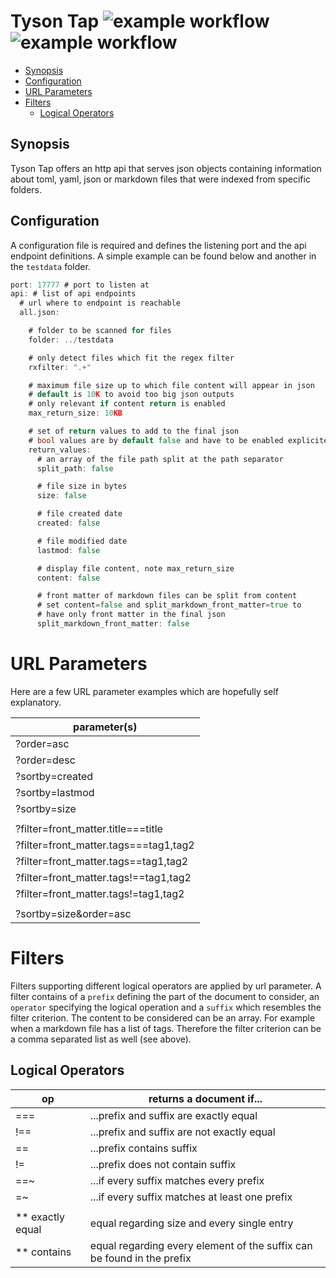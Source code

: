 # Tyson Tap ![example workflow](https://github.com/triole/tyson-tap/actions/workflows/build.yaml/badge.svg) ![example workflow](https://github.com/triole/tyson-tap/actions/workflows/test.yaml/badge.svg)

<!-- toc -->

- [Synopsis](#synopsis)
- [Configuration](#configuration)
- [URL Parameters](#url-parameters)
- [Filters](#filters)
  - [Logical Operators](#logical-operators)

<!-- /toc -->

## Synopsis

Tyson Tap offers an http api that serves json objects containing information about toml, yaml, json or markdown files that were indexed from specific folders.

## Configuration

A configuration file is required and defines the listening port and the api endpoint definitions. A simple example can be found below and another in the `testdata` folder.

```go mdox-exec="tail -n +2 conf/conf.yaml"
port: 17777 # port to listen at
api: # list of api endpoints
  # url where to endpoint is reachable
  all.json:

    # folder to be scanned for files
    folder: ../testdata

    # only detect files which fit the regex filter
    rxfilter: ".+"

    # maximum file size up to which file content will appear in json
    # default is 10K to avoid too big json outputs
    # only relevant if content return is enabled
    max_return_size: 10KB

    # set of return values to add to the final json
    # bool values are by default false and have to be enabled explicitely
    return_values:
      # an array of the file path split at the path separator
      split_path: false

      # file size in bytes
      size: false

      # file created date
      created: false

      # file modified date
      lastmod: false

      # display file content, note max_return_size
      content: false

      # front matter of markdown files can be split from content
      # set content=false and split_markdown_front_matter=true to
      # have only front matter in the final json
      split_markdown_front_matter: false
```

# URL Parameters

Here are a few URL parameter examples which are hopefully self explanatory.

| parameter(s)                          |
|---------------------------------------|
| ?order=asc                            |
| ?order=desc                           |
| ?sortby=created                       |
| ?sortby=lastmod                       |
| ?sortby=size                          |
|                                       |
| ?filter=front_matter.title===title    |
| ?filter=front_matter.tags===tag1,tag2 |
| ?filter=front_matter.tags==tag1,tag2  |
| ?filter=front_matter.tags!==tag1,tag2 |
| ?filter=front_matter.tags!=tag1,tag2  |
|                                       |
| ?sortby=size&order=asc                |

# Filters

Filters supporting different logical operators are applied by url parameter. A filter contains of a `prefix` defining the part of the document to consider, an `operator` specifying the logical operation and a `suffix` which resembles the filter criterion. The content to be considered can be an array. For example when a markdown file has a list of tags. Therefore the filter criterion can be a comma separated list as well (see above).

## Logical Operators

| op               | returns a document if...                                               |
|------------------|------------------------------------------------------------------------|
| ===              | ...prefix and suffix are exactly equal                                 |
| !==              | ...prefix and suffix are not exactly equal                             |
| ==               | ...prefix contains suffix                                              |
| !=               | ...prefix does not contain suffix                                      |
| ==~              | ...if every suffix matches every prefix                                |
| =~               | ...if every suffix matches at least one prefix                         |
|                  |                                                                        |
| ** exactly equal | equal regarding size and every single entry                            |
| ** contains      | equal regarding every element of the suffix can be found in the prefix |
